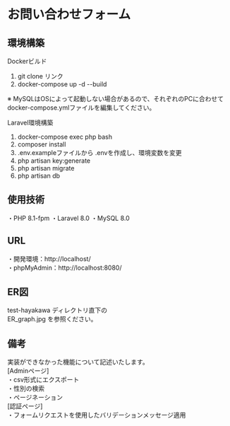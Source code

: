 # お問い合わせフォーム
## 環境構築
Dockerビルド

 1. git clone リンク
 2. docker-compose up -d --build

※ MySQLはOSによって起動しない場合があるので、それぞれのPCに合わせてdocker-compose.ymlファイルを編集してください。

Laravel環境構築

 1. docker-compose exec php bash
 2. composer install
 3. .env.exampleファイルから .envを作成し、環境変数を変更
 4. php artisan key:generate
 5. php artisan migrate
 6. php artisan db

## 使用技術
・PHP 8.1-fpm
・Laravel 8.0
・MySQL 8.0

## URL
・開発環境：http://localhost/  
・phpMyAdmin：http://localhost:8080/

## ER図
test-hayakawa ディレクトリ直下の  
ER_graph.jpg を参照ください。

## 備考
実装ができなかった機能について記述いたします。  
[Adminページ]  
・csv形式にエクスポート  
・性別の検索  
・ページネーション  
[認証ページ]  
・フォームリクエストを使用したバリデーションメッセージ適用  